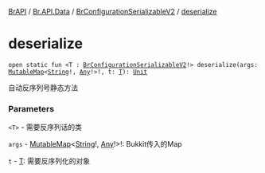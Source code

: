 [BrAPI](../../index.md) / [Br.API.Data](../index.md) / [BrConfigurationSerializableV2](index.md) / [deserialize](./deserialize.md)

# deserialize

`open static fun <T : `[`BrConfigurationSerializableV2`](index.md)`!> deserialize(args: `[`MutableMap`](https://kotlinlang.org/api/latest/jvm/stdlib/kotlin.collections/-mutable-map/index.html)`<`[`String`](https://kotlinlang.org/api/latest/jvm/stdlib/kotlin/-string/index.html)`!, `[`Any`](https://kotlinlang.org/api/latest/jvm/stdlib/kotlin/-any/index.html)`!>!, t: `[`T`](deserialize.md#T)`): `[`Unit`](https://kotlinlang.org/api/latest/jvm/stdlib/kotlin/-unit/index.html)

自动反序列号静态方法

### Parameters

`<T>` - 需要反序列话的类

`args` - [MutableMap](https://kotlinlang.org/api/latest/jvm/stdlib/kotlin.collections/-mutable-map/index.html)&lt;[String](https://kotlinlang.org/api/latest/jvm/stdlib/kotlin/-string/index.html)!,&nbsp;[Any](https://kotlinlang.org/api/latest/jvm/stdlib/kotlin/-any/index.html)!&gt;!: Bukkit传入的Map

`t` - [T](deserialize.md#T): 需要反序列化的对象
